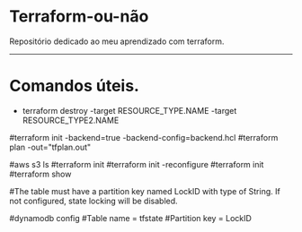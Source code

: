# Terraform-ou-não

Repositório dedicado ao meu aprendizado com terraform.


-------------------------------------------------------------------



# Comandos úteis.

- terraform destroy -target RESOURCE_TYPE.NAME -target RESOURCE_TYPE2.NAME





#terraform init -backend=true -backend-config=backend.hcl
#terraform plan -out="tfplan.out"

#aws s3 ls
#terraform init
#terraform init -reconfigure
#terraform init
#terraform show

#The table must have a partition key named LockID with type of String. If not configured, state locking will be disabled.

#dynamodb config
#Table name = tfstate
#Partition key = LockID
